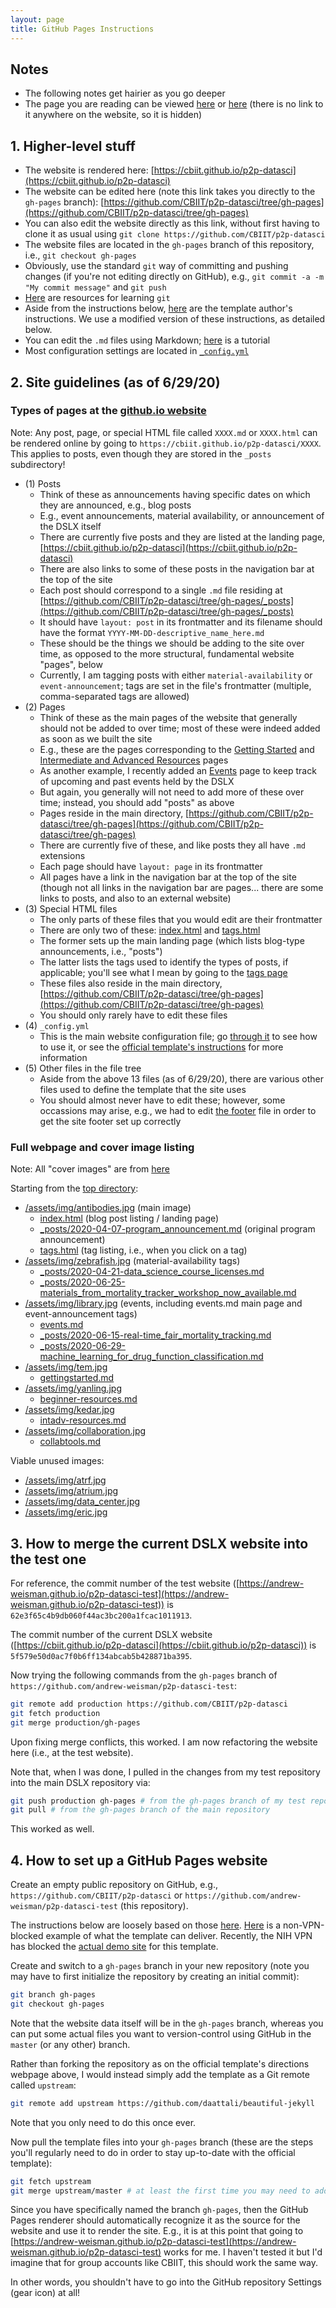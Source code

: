 ```yaml
---
layout: page
title: GitHub Pages Instructions
---
```


## Notes

* The following notes get hairier as you go deeper
* The page you are reading can be viewed [here](https://github.com/CBIIT/p2p-datasci/blob/gh-pages/github_pages_howto.md) or [here](../github_pages_howto) (there is no link to it anywhere on the website, so it is hidden)

## 1. Higher-level stuff

* The website is rendered here: [https://cbiit.github.io/p2p-datasci](https://cbiit.github.io/p2p-datasci)
* The website can be edited here (note this link takes you directly to the `gh-pages` branch): [https://github.com/CBIIT/p2p-datasci/tree/gh-pages](https://github.com/CBIIT/p2p-datasci/tree/gh-pages)
* You can also edit the website directly as this link, without first having to clone it as usual using `git clone https://github.com/CBIIT/p2p-datasci`
* The website files are located in the `gh-pages` branch of this repository, i.e., `git checkout gh-pages`
* Obviously, use the standard `git` way of committing and pushing changes (if you're not editing directly on GitHub), e.g., `git commit -a -m "My commit message"` and `git push`
* [Here](https://try.github.io) are resources for learning `git`
* Aside from the instructions below, [here](https://github.com/daattali/beautiful-jekyll) are the template author's instructions.  We use a modified version of these instructions, as detailed below.
* You can edit the `.md` files using Markdown; [here](https://markdowntutorial.com) is a tutorial
* Most configuration settings are located in [`_config.yml`](https://github.com/CBIIT/p2p-datasci/blob/gh-pages/_config.yml)

## 2. Site guidelines (as of 6/29/20)

### Types of pages at the [github.io website](https://cbiit.github.io/p2p-datasci)

Note: Any post, page, or special HTML file called `XXXX.md` or `XXXX.html` can be rendered online by going to `https://cbiit.github.io/p2p-datasci/XXXX`. This applies to posts, even though they are stored in the `_posts` subdirectory!

* (1) Posts
  * Think of these as announcements having specific dates on which they are announced, e.g., blog posts
  * E.g., event announcements, material availability, or announcement of the DSLX itself
  * There are currently five posts and they are listed at the landing page, [https://cbiit.github.io/p2p-datasci](https://cbiit.github.io/p2p-datasci)
  * There are also links to some of these posts in the navigation bar at the top of the site
  * Each post should correspond to a single `.md` file residing at [https://github.com/CBIIT/p2p-datasci/tree/gh-pages/_posts](https://github.com/CBIIT/p2p-datasci/tree/gh-pages/_posts)
  * It should have `layout: post` in its frontmatter and its filename should have the format `YYYY-MM-DD-descriptive_name_here.md`
  * These should be the things we should be adding to the site over time, as opposed to the more structural, fundamental website "pages", below
  * Currently, I am tagging posts with either `material-availability` or `event-announcement`; tags are set in the file's frontmatter (multiple, comma-separated tags are allowed)
* (2) Pages
  * Think of these as the main pages of the website that generally should not be added to over time; most of these were indeed added as soon as we built the site
  * E.g., these are the pages corresponding to the [Getting Started](../gettingstarted) and [Intermediate and Advanced Resources](../intadv-resources) pages
  * As another example, I recently added an [Events](../events) page to keep track of upcoming and past events held by the DSLX
  * But again, you generally will not need to add more of these over time; instead, you should add "posts" as above
  * Pages reside in the main directory, [https://github.com/CBIIT/p2p-datasci/tree/gh-pages](https://github.com/CBIIT/p2p-datasci/tree/gh-pages)
  * There are currently five of these, and like posts they all have `.md` extensions
  * Each page should have `layout: page` in its frontmatter
  * All pages have a link in the navigation bar at the top of the site (though not all links in the navigation bar are pages... there are some links to posts, and also to an external website)
* (3) Special HTML files
  * The only parts of these files that you would edit are their frontmatter
  * There are only two of these: [index.html](../index) and [tags.html](../tags)
  * The former sets up the main landing page (which lists blog-type announcements, i.e., "posts")
  * The latter lists the tags used to identify the types of posts, if applicable; you'll see what I mean by going to the [tags page](../tags)
  * These files also reside in the main directory, [https://github.com/CBIIT/p2p-datasci/tree/gh-pages](https://github.com/CBIIT/p2p-datasci/tree/gh-pages)
  * You should only rarely have to edit these files
* (4) `_config.yml`
  * This is the main website configuration file; go [through it](https://github.com/CBIIT/p2p-datasci/blob/gh-pages/_config.yml) to see how to use it, or see the [official template's instructions](https://github.com/daattali/beautiful-jekyll) for more information
* (5) Other files in the file tree
  * Aside from the above 13 files (as of 6/29/20), there are various other files used to define the template that the site uses
  * You should almost never have to edit these; however, some occassions may arise, e.g., we had to edit [the footer](https://github.com/CBIIT/p2p-datasci/blob/gh-pages/_includes/footer.html) file in order to get the site footer set up correctly

### Full webpage and cover image listing

Note: All "cover images" are from [here](https://insite.cancer.gov/docs/DOC-2238)

Starting from the [top directory](https://github.com/CBIIT/p2p-datasci/tree/gh-pages):

* [/assets/img/antibodies.jpg](/assets/img/antibodies.jpg) (main image)
  * [index.html](/index.html) (blog post listing / landing page)
  * [_posts/2020-04-07-program_announcement.md](/_posts/2020-04-07-program_announcement.md) (original program announcement)
  * [tags.html](/tags.html) (tag listing, i.e., when you click on a tag)
* [/assets/img/zebrafish.jpg](/assets/img/zebrafish.jpg) (material-availability tags)
  * [_posts/2020-04-21-data_science_course_licenses.md](/_posts/2020-04-21-data_science_course_licenses.md)
  * [_posts/2020-06-25-materials_from_mortality_tracker_workshop_now_available.md](/_posts/2020-06-25-materials_from_mortality_tracker_workshop_now_available.md)
* [/assets/img/library.jpg](/assets/img/library.jpg) (events, including events.md main page and event-announcement tags)
  * [events.md](/events.md)
  * [_posts/2020-06-15-real-time_fair_mortality_tracking.md](/_posts/2020-06-15-real-time_fair_mortality_tracking.md)
  * [_posts/2020-06-29-machine_learning_for_drug_function_classification.md](/_posts/2020-06-29-machine_learning_for_drug_function_classification.md)
* [/assets/img/tem.jpg](/assets/img/tem.jpg)
  * [gettingstarted.md](/gettingstarted.md)
* [/assets/img/yanling.jpg](/assets/img/yanling.jpg)
  * [beginner-resources.md](/beginner-resources.md)
* [/assets/img/kedar.jpg](/assets/img/kedar.jpg)
  * [intadv-resources.md](/intadv-resources.md)
* [/assets/img/collaboration.jpg](/assets/img/collaboration.jpg)
  * [collabtools.md](/collabtools.md)

Viable unused images:

* [/assets/img/atrf.jpg](/assets/img/atrf.jpg)
* [/assets/img/atrium.jpg](/assets/img/atrium.jpg)
* [/assets/img/data_center.jpg](/assets/img/data_center.jpg)
* [/assets/img/eric.jpg](/assets/img/eric.jpg)

## 3. How to merge the current DSLX website into the test one

For reference, the commit number of the test website ([https://andrew-weisman.github.io/p2p-datasci-test](https://andrew-weisman.github.io/p2p-datasci-test)) is `62e3f65c4b9db060f44ac3bc200a1fcac1011913`.

The commit number of the current DSLX website ([https://cbiit.github.io/p2p-datasci](https://cbiit.github.io/p2p-datasci)) is `5f579e50d0ac7f0b6ff134abcab5b428871ba395`.

Now trying the following commands from the `gh-pages` branch of `https://github.com/andrew-weisman/p2p-datasci-test`:

```bash
git remote add production https://github.com/CBIIT/p2p-datasci
git fetch production
git merge production/gh-pages
```

Upon fixing merge conflicts, this worked. I am now refactoring the website here (i.e., at the test website).

Note that, when I was done, I pulled in the changes from my test repository into the main DSLX repository via:

```bash
git push production gh-pages # from the gh-pages branch of my test repository
git pull # from the gh-pages branch of the main repository
```

This worked as well.

## 4. How to set up a GitHub Pages website

Create an empty public repository on GitHub, e.g., `https://github.com/CBIIT/p2p-datasci` or `https://github.com/andrew-weisman/p2p-datasci-test` (this repository).

The instructions below are loosely based on those [here](https://github.com/daattali/beautiful-jekyll). [Here](https://deanattali.com) is a non-VPN-blocked example of what the template can deliver. Recently, the NIH VPN has blocked the [actual demo site](https://beautifuljekyll.com) for this template.

Create and switch to a `gh-pages` branch in your new repository (note you may have to first initialize the repository by creating an initial commit):

```bash
git branch gh-pages
git checkout gh-pages
```

Note that the website data itself will be in the `gh-pages` branch, whereas you can put some actual files you want to version-control using GitHub in the `master` (or any other) branch.

Rather than forking the repository as on the official template's directions webpage above, I would instead simply add the template as a Git remote called `upstream`:

```bash
git remote add upstream https://github.com/daattali/beautiful-jekyll
```

Note that you only need to do this once ever.

Now pull the template files into your `gh-pages` branch (these are the steps you'll regularly need to do in order to stay up-to-date with the official template):

```bash
git fetch upstream
git merge upstream/master # at least the first time you may need to add the "--allow-unrelated-histories" option if you get the error "fatal: refusing to merge unrelated histories"
```

Since you have specifically named the branch `gh-pages`, then the GitHub Pages renderer should automatically recognize it as the source for the website and use it to render the site. E.g., it is at this point that going to [https://andrew-weisman.github.io/p2p-datasci-test](https://andrew-weisman.github.io/p2p-datasci-test) works for me. I haven't tested it but I'd imagine that for group accounts like CBIIT, this should work the same way.

In other words, you shouldn't have to go into the GitHub repository Settings (gear icon) at all!
